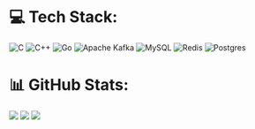 # 💻 Tech Stack:
![C](https://img.shields.io/badge/c-%2300599C.svg?style=for-the-badge&logo=c&logoColor=white) ![C++](https://img.shields.io/badge/c++-%2300599C.svg?style=for-the-badge&logo=c%2B%2B&logoColor=white) ![Go](https://img.shields.io/badge/go-%2300ADD8.svg?style=for-the-badge&logo=go&logoColor=white) ![Apache Kafka](https://img.shields.io/badge/Apache%20Kafka-000?style=for-the-badge&logo=apachekafka) ![MySQL](https://img.shields.io/badge/mysql-4479A1.svg?style=for-the-badge&logo=mysql&logoColor=white) ![Redis](https://img.shields.io/badge/redis-%23DD0031.svg?style=for-the-badge&logo=redis&logoColor=white) ![Postgres](https://img.shields.io/badge/postgres-%23316192.svg?style=for-the-badge&logo=postgresql&logoColor=white)
# 📊 GitHub Stats:
![](http://github-profile-summary-cards.vercel.app/api/cards/profile-details?username=allnightmarel0Ng&theme=apprentice)
![](http://github-profile-summary-cards.vercel.app/api/cards/most-commit-language?username=allnightmarel0Ng&theme=apprentice)
![](http://github-profile-summary-cards.vercel.app/api/cards/stats?username=allnightmarel0Ng&theme=apprentice)
